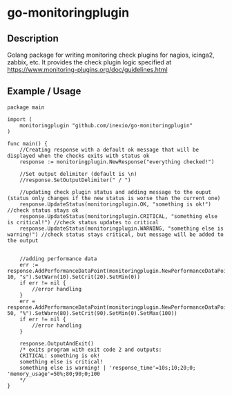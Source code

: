 # go-monitoringplugin

## Description
Golang package for writing monitoring check plugins for nagios, icinga2, zabbix, etc. It provides the check plugin logic specified at https://www.monitoring-plugins.org/doc/guidelines.html

## Example / Usage
	package main

	import (
		monitoringplugin "github.com/inexio/go-monitoringplugin"
	)

	func main() {
		//Creating response with a default ok message that will be displayed when the checks exits with status ok
		response := monitoringplugin.NewResponse("everything checked!")

		//Set output delimiter (default is \n)
		//response.SetOutputDelimiter(" / ")

		//updating check plugin status and adding message to the ouput (status only changes if the new status is worse than the current one)
		response.UpdateStatus(monitoringplugin.OK, "something is ok!") //check status stays ok
		response.UpdateStatus(monitoringplugin.CRITICAL, "something else is critical!") //check status updates to critical
		response.UpdateStatus(monitoringplugin.WARNING, "something else is warning!") //check status stays critical, but message will be added to the output


		//adding performance data
		err := response.AddPerformanceDataPoint(monitoringplugin.NewPerformanceDataPoint("response_time", 10, "s").SetWarn(10).SetCrit(20).SetMin(0))
		if err != nil {
			//error handling
		}
		err = response.AddPerformanceDataPoint(monitoringplugin.NewPerformanceDataPoint("memory_usage", 50, "%").SetWarn(80).SetCrit(90).SetMin(0).SetMax(100))
		if err != nil {
			//error handling
		}

		response.OutputAndExit()
		/* exits program with exit code 2 and outputs:
		CRITICAL: something is ok!
		something else is critical!
		something else is warning! | 'response_time'=10s;10;20;0; 'memory_usage'=50%;80;90;0;100
		*/
	}
